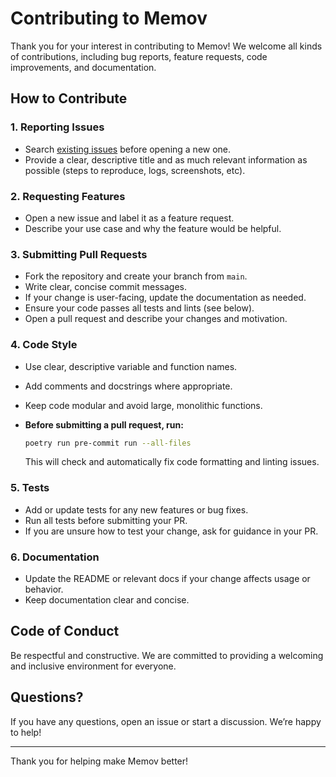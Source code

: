 # Contributing to Memov

Thank you for your interest in contributing to Memov! We welcome all kinds of contributions, including bug reports, feature requests, code improvements, and documentation.

## How to Contribute

### 1. Reporting Issues
- Search [existing issues](https://github.com/yourusername/memov/issues) before opening a new one.
- Provide a clear, descriptive title and as much relevant information as possible (steps to reproduce, logs, screenshots, etc).

### 2. Requesting Features
- Open a new issue and label it as a feature request.
- Describe your use case and why the feature would be helpful.

### 3. Submitting Pull Requests
- Fork the repository and create your branch from `main`.
- Write clear, concise commit messages.
- If your change is user-facing, update the documentation as needed.
- Ensure your code passes all tests and lints (see below).
- Open a pull request and describe your changes and motivation.

### 4. Code Style
- Use clear, descriptive variable and function names.
- Add comments and docstrings where appropriate.
- Keep code modular and avoid large, monolithic functions.
- **Before submitting a pull request, run:**

  ```bash
  poetry run pre-commit run --all-files
  ```
  This will check and automatically fix code formatting and linting issues.

### 5. Tests
- Add or update tests for any new features or bug fixes.
- Run all tests before submitting your PR.
- If you are unsure how to test your change, ask for guidance in your PR.

### 6. Documentation
- Update the README or relevant docs if your change affects usage or behavior.
- Keep documentation clear and concise.

## Code of Conduct
Be respectful and constructive. We are committed to providing a welcoming and inclusive environment for everyone.

## Questions?
If you have any questions, open an issue or start a discussion. We’re happy to help!

---

Thank you for helping make Memov better! 